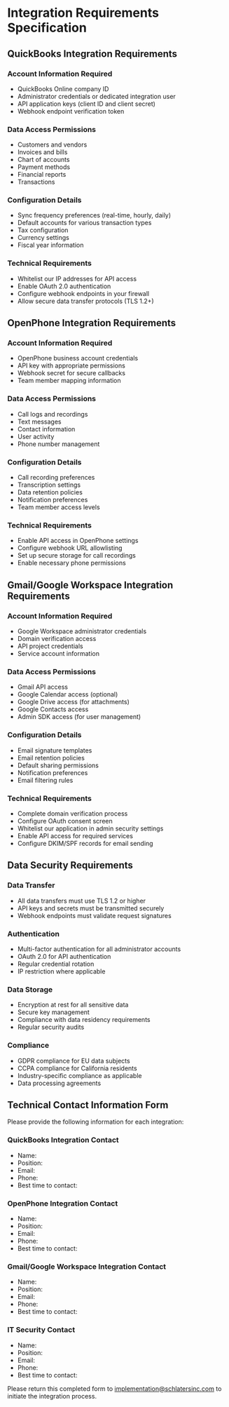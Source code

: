 # Integration Requirements Specification

## QuickBooks Integration Requirements

### Account Information Required
- QuickBooks Online company ID
- Administrator credentials or dedicated integration user
- API application keys (client ID and client secret)
- Webhook endpoint verification token

### Data Access Permissions
- Customers and vendors
- Invoices and bills
- Chart of accounts
- Payment methods
- Financial reports
- Transactions

### Configuration Details
- Sync frequency preferences (real-time, hourly, daily)
- Default accounts for various transaction types
- Tax configuration
- Currency settings
- Fiscal year information

### Technical Requirements
- Whitelist our IP addresses for API access
- Enable OAuth 2.0 authentication
- Configure webhook endpoints in your firewall
- Allow secure data transfer protocols (TLS 1.2+)

## OpenPhone Integration Requirements

### Account Information Required
- OpenPhone business account credentials
- API key with appropriate permissions
- Webhook secret for secure callbacks
- Team member mapping information

### Data Access Permissions
- Call logs and recordings
- Text messages
- Contact information
- User activity
- Phone number management

### Configuration Details
- Call recording preferences
- Transcription settings
- Data retention policies
- Notification preferences
- Team member access levels

### Technical Requirements
- Enable API access in OpenPhone settings
- Configure webhook URL allowlisting
- Set up secure storage for call recordings
- Enable necessary phone permissions

## Gmail/Google Workspace Integration Requirements

### Account Information Required
- Google Workspace administrator credentials
- Domain verification access
- API project credentials
- Service account information

### Data Access Permissions
- Gmail API access
- Google Calendar access (optional)
- Google Drive access (for attachments)
- Google Contacts access
- Admin SDK access (for user management)

### Configuration Details
- Email signature templates
- Email retention policies
- Default sharing permissions
- Notification preferences
- Email filtering rules

### Technical Requirements
- Complete domain verification process
- Configure OAuth consent screen
- Whitelist our application in admin security settings
- Enable API access for required services
- Configure DKIM/SPF records for email sending

## Data Security Requirements

### Data Transfer
- All data transfers must use TLS 1.2 or higher
- API keys and secrets must be transmitted securely
- Webhook endpoints must validate request signatures

### Authentication
- Multi-factor authentication for all administrator accounts
- OAuth 2.0 for API authentication
- Regular credential rotation
- IP restriction where applicable

### Data Storage
- Encryption at rest for all sensitive data
- Secure key management
- Compliance with data residency requirements
- Regular security audits

### Compliance
- GDPR compliance for EU data subjects
- CCPA compliance for California residents
- Industry-specific compliance as applicable
- Data processing agreements

## Technical Contact Information Form

Please provide the following information for each integration:

### QuickBooks Integration Contact
- Name: 
- Position:
- Email:
- Phone:
- Best time to contact:

### OpenPhone Integration Contact
- Name:
- Position:
- Email:
- Phone:
- Best time to contact:

### Gmail/Google Workspace Integration Contact
- Name:
- Position:
- Email:
- Phone:
- Best time to contact:

### IT Security Contact
- Name:
- Position:
- Email:
- Phone:
- Best time to contact:

Please return this completed form to implementation@schlatersinc.com to initiate the integration process.